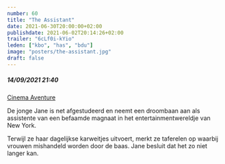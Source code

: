 ```yaml
---
number: 60
title: "The Assistant"
date: 2021-06-30T20:00:00+02:00
publishdate: 2021-06-02T20:14:26+02:00
trailer: "6cLf0i-kYio"
leden: ["kbo", "has", "bdu"] 
image: "posters/the-assistant.jpg"
draft: false
---
```


##### 14/09/2021 21:40

[Cinema Aventure](https://cinema-aventure.be/catalogue/movie/?66640618-E6AE-E774-6A30-90F543338BDD)

De jonge Jane is net afgestudeerd en neemt een droombaan aan als assistente van een befaamde
magnaat in het entertainmentwereldje van New York. 
<!--more-->
Terwijl ze haar dagelijkse karweitjes uitvoert, merkt ze taferelen op waarbij
vrouwen mishandeld worden door de baas. Jane besluit dat het zo niet langer kan.
